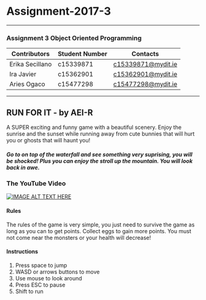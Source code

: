 # Assignment-2017-3
***
### Assignment 3 Object Oriented Programming

| Contributors | Student Number | Contacts|
| ------|------|------|
| Erika Secillano | c15339871 | c15339871@mydit.ie|
| Ira Javier | c15362901 | c15362901@mydit.ie |
| Aries Ogaco | c15477298| c15477298@mydit.ie | 

***

## RUN FOR IT - by AEI-R
A SUPER exciting and funny game with a beautiful scenery. Enjoy the sunrise and the sunset while running away from cute bunnies that will hurt you or ghosts that will haunt you! 
##### Go to on top of the waterfall and see something very suprising, you will be shocked! Plus you can enjoy the stroll up the mountain. You will look back in awe.

### The YouTube Video
[![IMAGE ALT TEXT HERE](http://img.youtube.com/vi/https://www.youtube.com/watch?v=8aPPSAqBfv8/0.jpg)](https://www.youtube.com/watch?v=8aPPSAqBfv8)

#### Rules
The rules of the game is very simple, you just need to survive the game as long as you can to get points. 
Collect eggs to gain more points.
You must not come near the monsters or your health will decrease!

#### Instructions

1. Press space to jump
2. WASD or arrows buttons to move
3. Use mouse to look around
4. Press ESC to pause
5. Shift to run
